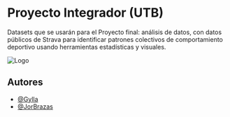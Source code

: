 
# Proyecto Integrador (UTB)

Datasets que se usarán para el Proyecto final: análisis de datos, con datos públicos de Strava para identificar patrones colectivos de comportamiento deportivo usando herramientas estadísticas y visuales.


![Logo](https://cdn.discordapp.com/attachments/1161016030332727438/1359387175782711316/Logo_Tester_Ace.png?ex=681d86f6&is=681c3576&hm=d80c2dd12455d70994e8939d7ddb5390eb5c7cbac024b604b14bacd70c8f50ed&)


## Autores

- [@Gylla](https://github.com/Gylla)
- [@JorBrazas](https://github.com/JorBrazas)

